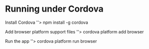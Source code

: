 # Running under Cordova

Install Cordova
''> npm install -g cordova

Add browser platform support files
''> cordova platform add browser

Run the app
''> cordova platform run browser
